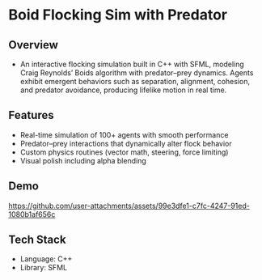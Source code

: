 # Boid Flocking Sim with Predator

## Overview
- An interactive flocking simulation built in C++ with SFML, modeling Craig Reynolds’ Boids algorithm with predator–prey dynamics. Agents exhibit emergent behaviors such as separation, alignment, cohesion, and predator avoidance, producing lifelike motion in real time.

## Features
- Real-time simulation of 100+ agents with smooth performance
- Predator–prey interactions that dynamically alter flock behavior
- Custom physics routines (vector math, steering, force limiting)
- Visual polish including alpha blending

## Demo
https://github.com/user-attachments/assets/99e3dfe1-c7fc-4247-91ed-1080b1af656c

## Tech Stack
- Language: C++
- Library: SFML


